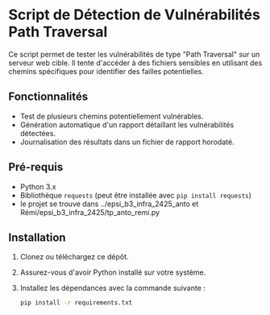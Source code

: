 # Script de Détection de Vulnérabilités Path Traversal

Ce script permet de tester les vulnérabilités de type "Path Traversal" sur un serveur web cible. Il tente d'accéder à des fichiers sensibles en utilisant des chemins spécifiques pour identifier des failles potentielles.

## Fonctionnalités

- Test de plusieurs chemins potentiellement vulnérables.
- Génération automatique d'un rapport détaillant les vulnérabilités détectées.
- Journalisation des résultats dans un fichier de rapport horodaté.

## Pré-requis

- Python 3.x
- Bibliothèque `requests` (peut être installée avec `pip install requests`)
- le projet se trouve dans ../epsi_b3_infra_2425_anto et Rémi/epsi_b3_infra_2425/tp_anto_remi.py

## Installation

1. Clonez ou téléchargez ce dépôt.
2. Assurez-vous d'avoir Python installé sur votre système.
3. Installez les dépendances avec la commande suivante :

   ```bash
   pip install -r requirements.txt
